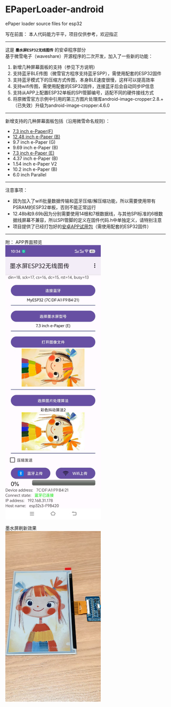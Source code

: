 # EPaperLoader-android
 ePaper loader source files for esp32  

写在前面： 本人代码能力平平，项目仅供参考，欢迎指正

***
这是 __`墨水屏ESP32无线图传`__ 的安卓程序部分  
基于微雪电子（waveshare）开源程序的二次开发，加入了一些新的功能：  
1. 新增几种屏幕面板的支持（参见下方说明）
2. 支持蓝牙BLE传图（微雪官方程序支持蓝牙SPP），需使用配套的ESP32固件
3. 支持蓝牙模式下的压缩方式传图，本身BLE速度很慢，这样可以提高效率
4. 支持wifi传图，需使用配套的ESP32固件，连接蓝牙后会自动同步IP信息
5. 支持从APP上配置ESP32单板的SPI管脚编号，适配不同的硬件接线方式
6. 将原微雪官方示例中引用的第三方图片处理库android-image-cropper:2.8.+（已失效）升级为android-image-cropper:4.6.0

***
新增支持的几种屏幕面板包括（沿用微雪命名规则）： 
* [7.3 inch e-Paper(F)](https://www.waveshare.net/wiki/7.3inch_e-Paper_HAT_(F) "分辨率：800x480") 
* [12.48 inch e-Paper (B)](https://www.waveshare.net/wiki/12.48inch_e-Paper_Module_(B) "分辨率：1304x984")
* 9.7 inch e-Paper (G)
* 9.69 inch e-Paper (B)
* [7.3 inch e-Paper (E)](https://www.waveshare.net/wiki/7.3inch_e-Paper_HAT_(E) "分辨率：800x480")
* 4.37 inch e-Paper (B)
* 1.54 inch e-Paper V2
* 10.2 inch e-Paper (B)
* 6.0 inch Parallel

***
注意事项：
* 因为加入了wifi批量数据传输和蓝牙压缩/解压缩功能，所以需要使用带有PSRAM的ESP32单板，否则不能正常运行
* 12.48b和9.69b因为分别需要使用14根和7根数据线，与其他SPI标准的6根数据线屏幕不兼容，所以SPI管脚的定义在固件代码.h中单独定义，请特别注意
* 项目提供了已经打包好的[安卓APP试用包](https://github.com/sunwoods/EPaperLoader-android/blob/main/apk-release/EPaperUploader.apk)（需使用配套的ESP32固件） 

***
附： APP界面预览  
<img src="https://github.com/sunwoods/EPaperLoader-android/blob/main/readme-img/img-01.jpg" width="300"/>

墨水屏刷新效果  
<img src="https://github.com/sunwoods/EPaperLoader-android/blob/main/readme-img/img-02.jpg" width="300"/>
